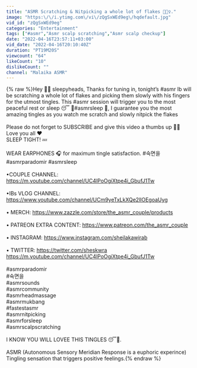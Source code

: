 ```yaml
---
title: "ASMR Scratching & Nitpicking a whole lot of flakes 🙇🏽‍♀️."
image: "https:\/\/i.ytimg.com\/vi\/zQgSxWEd9eg\/hqdefault.jpg"
vid_id: "zQgSxWEd9eg"
categories: "Entertainment"
tags: ["#asmr","Asmr scalp scratching","Asmr scalp checkup"]
date: "2022-04-16T23:57:11+03:00"
vid_date: "2022-04-16T20:10:40Z"
duration: "PT19M20S"
viewcount: "64"
likeCount: "10"
dislikeCount: ""
channel: "Malaika ASMR"
---
```

{% raw %}Hey 👋🏾 sleepyheads, Thanks for tuning in, tonight’s #asmr Ib will be scratching a whole lot of flakes and picking them slowly with his fingers for the utmost tingles. This #asmr session will trigger you to the most peaceful rest or sleep 😴 💭#asmrsleep 🥱, I guarantee you the most amazing tingles as you watch me scratch and slowly nitpick the flakes<br /><br />Please do not forget to SUBSCRIBE and give this video a thumbs up 👍🏾 <br />Love you all ❤️<br />SLEEP TIGHT! 💤 <br /><br />WEAR EARPHONES 🎧 for maximum tingle satisfaction.  #숙면을 #asmrparadomir  #asmrsleep <br /><br />•COUPLE CHANNEL: <a rel="nofollow" target="blank" href="https://m.youtube.com/channel/UC4lPoOgiXtpe4i_GbufJ1Tw">https://m.youtube.com/channel/UC4lPoOgiXtpe4i_GbufJ1Tw</a> <br /><br />•IBs VLOG CHANNEL: <a rel="nofollow" target="blank" href="https://www.youtube.com/channel/UCm9yeTxLkXQe2llOEgoaUyg">https://www.youtube.com/channel/UCm9yeTxLkXQe2llOEgoaUyg</a> <br /><br />• MERCH: <a rel="nofollow" target="blank" href="https://www.zazzle.com/store/the_asmr_couple/products">https://www.zazzle.com/store/the_asmr_couple/products</a><br /><br />• PATREON EXTRA CONTENT: <a rel="nofollow" target="blank" href="https://www.patreon.com/the_asmr_couple">https://www.patreon.com/the_asmr_couple</a> <br /><br />• INSTAGRAM: <a rel="nofollow" target="blank" href="https://www.instagram.com/sheilakawirab">https://www.instagram.com/sheilakawirab</a><br /><br />• TWITTER: <a rel="nofollow" target="blank" href="https://twitter.com/sheskwra">https://twitter.com/sheskwra</a> <br /><a rel="nofollow" target="blank" href="https://m.youtube.com/channel/UC4lPoOgiXtpe4i_GbufJ1Tw">https://m.youtube.com/channel/UC4lPoOgiXtpe4i_GbufJ1Tw</a><br /><br />#asmrparadomir <br />#숙면을 <br />#asmrsounds<br />#asmrcommunity<br />#asmrheadmassage<br />#asmrmukbang<br />#fastestasmr<br />#asmrnitpicking<br />#asmrforsleep <br />#asmrscalpscratching <br /><br />I KNOW YOU WILL LOVEE THIS TINGLES 😴🥱. <br /><br />ASMR (Autonomous Sensory Meridian Response is a euphoric experince) Tingling sensation that triggers positive feelings.{% endraw %}
